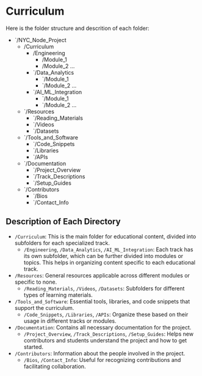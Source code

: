 # Curriculum

Here is the folder structure and descrition of each folder:
- `/NYC_Node_Project
     - /Curriculum
         - /Engineering
             - /Module_1
             - /Module_2
            ...
        - `/Data_Analytics
            - `/Module_1
            - `/Module_2
            ...
        - `/AI_ML_Integration
            - `/Module_1
            - `/Module_2
            ...
    - `/Resources
        - `/Reading_Materials
        - `/Videos
        - `/Datasets
    - `/Tools_and_Software
        - `/Code_Snippets
        - `/Libraries
        - `/APIs
    - `/Documentation
        - `/Project_Overview
        - `/Track_Descriptions
        - `/Setup_Guides
    - `/Contributors
        - `/Bios
        - `/Contact_Info

## Description of Each Directory

- `/Curriculum`: This is the main folder for educational content, divided into subfolders for each specialized track.
  - `/Engineering`, `/Data_Analytics`, `/AI_ML_Integration`: Each track has its own subfolder, which can be further divided into modules or topics. This helps in organizing content specific to each educational track.
- `/Resources`: General resources applicable across different modules or specific to none.
  - `/Reading_Materials`, `/Videos`, `/Datasets`: Subfolders for different types of learning materials.
- `/Tools_and_Software`: Essential tools, libraries, and code snippets that support the curriculum.
  - `/Code_Snippets`, `/Libraries`, `/APIs`: Organize these based on their usage in different tracks or modules.
- `/Documentation`: Contains all necessary documentation for the project.
  - `/Project_Overview`, `/Track_Descriptions`, `/Setup_Guides`: Helps new contributors and students understand the project and how to get started.
- `/Contributors`: Information about the people involved in the project.
  - `/Bios`, `/Contact_Info`: Useful for recognizing contributions and facilitating collaboration.

